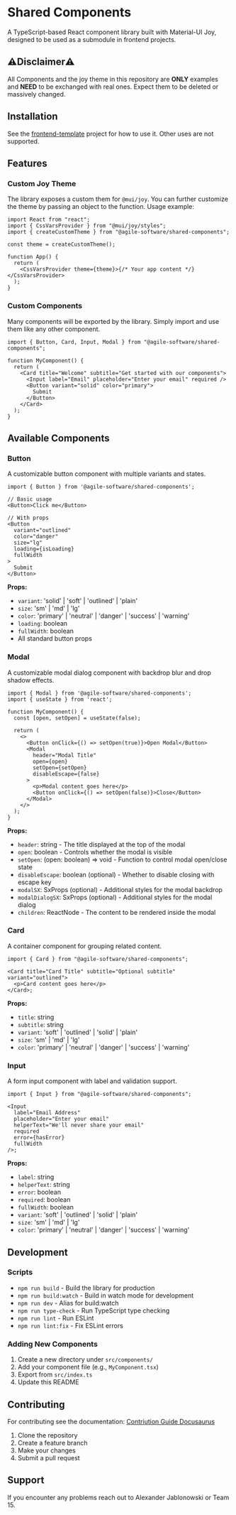 # Shared Components

A TypeScript-based React component library built with Material-UI Joy, designed to be used as a submodule in frontend projects.

## ⚠️Disclaimer⚠️

All Components and the joy theme in this repository are **ONLY** examples and **NEED** to be exchanged with real ones. Expect them to be deleted or massively changed.

## Installation

See the [frontend-template](https://github.com/Agile-Software-Engineering-25/frontend-template) project for how to use it. Other uses are not supported.

## Features

### Custom Joy Theme

The library exposes a custom them for `@mui/joy`. You can further customize the theme by passing an object to the function. Usage example:

```tsx
import React from "react";
import { CssVarsProvider } from "@mui/joy/styles";
import { createCustomTheme } from "@agile-software/shared-components";

const theme = createCustomTheme();

function App() {
  return (
    <CssVarsProvider theme={theme}>{/* Your app content */}</CssVarsProvider>
  );
}
```

### Custom Components

Many components will be exported by the library. Simply import and use them like any other component.

```tsx
import { Button, Card, Input, Modal } from "@agile-software/shared-components";

function MyComponent() {
  return (
    <Card title="Welcome" subtitle="Get started with our components">
      <Input label="Email" placeholder="Enter your email" required />
      <Button variant="solid" color="primary">
        Submit
      </Button>
    </Card>
  );
}
```

## Available Components

### Button

A customizable button component with multiple variants and states.

```tsx
import { Button } from '@agile-software/shared-components';

// Basic usage
<Button>Click me</Button>

// With props
<Button
  variant="outlined"
  color="danger"
  size="lg"
  loading={isLoading}
  fullWidth
>
  Submit
</Button>
```

**Props:**

- `variant`: 'solid' | 'soft' | 'outlined' | 'plain'
- `size`: 'sm' | 'md' | 'lg'
- `color`: 'primary' | 'neutral' | 'danger' | 'success' | 'warning'
- `loading`: boolean
- `fullWidth`: boolean
- All standard button props

### Modal

A customizable modal dialog component with backdrop blur and drop shadow effects.

```tsx
import { Modal } from '@agile-software/shared-components';
import { useState } from 'react';

function MyComponent() {
  const [open, setOpen] = useState(false);

  return (
    <>
      <Button onClick={() => setOpen(true)}>Open Modal</Button>
      <Modal
        header="Modal Title"
        open={open}
        setOpen={setOpen}
        disableEscape={false}
      >
        <p>Modal content goes here</p>
        <Button onClick={() => setOpen(false)}>Close</Button>
      </Modal>
    </>
  );
}
```

**Props:**

- `header`: string - The title displayed at the top of the modal
- `open`: boolean - Controls whether the modal is visible
- `setOpen`: (open: boolean) => void - Function to control modal open/close state  
- `disableEscape`: boolean (optional) - Whether to disable closing with escape key
- `modalSX`: SxProps (optional) - Additional styles for the modal backdrop
- `modalDialogSX`: SxProps (optional) - Additional styles for the modal dialog
- `children`: ReactNode - The content to be rendered inside the modal



### Card

A container component for grouping related content.

```tsx
import { Card } from "@agile-software/shared-components";

<Card title="Card Title" subtitle="Optional subtitle" variant="outlined">
  <p>Card content goes here</p>
</Card>;
```

**Props:**

- `title`: string
- `subtitle`: string
- `variant`: 'soft' | 'outlined' | 'solid' | 'plain'
- `size`: 'sm' | 'md' | 'lg'
- `color`: 'primary' | 'neutral' | 'danger' | 'success' | 'warning'

### Input

A form input component with label and validation support.

```tsx
import { Input } from "@agile-software/shared-components";

<Input
  label="Email Address"
  placeholder="Enter your email"
  helperText="We'll never share your email"
  required
  error={hasError}
  fullWidth
/>;
```

**Props:**

- `label`: string
- `helperText`: string
- `error`: boolean
- `required`: boolean
- `fullWidth`: boolean
- `variant`: 'soft' | 'outlined' | 'solid' | 'plain'
- `size`: 'sm' | 'md' | 'lg'
- `color`: 'primary' | 'neutral' | 'danger' | 'success' | 'warning'

## Development

### Scripts

- `npm run build` - Build the library for production
- `npm run build:watch` - Build in watch mode for development
- `npm run dev` - Alias for build:watch
- `npm run type-check` - Run TypeScript type checking
- `npm run lint` - Run ESLint
- `npm run lint:fix` - Fix ESLint errors

### Adding New Components

1. Create a new directory under `src/components/`
2. Add your component file (e.g., `MyComponent.tsx`)
3. Export from `src/index.ts`
4. Update this README

## Contributing

For contributing see the documentation: [Contriution Guide Docusaurus](https://agile-software-engineering-25.github.io/documentation/docs/frontend/shared-components/developing)

1. Clone the repository
2. Create a feature branch
3. Make your changes
4. Submit a pull request

## Support

If you encounter any problems reach out to Alexander Jablonowski or Team 15.
